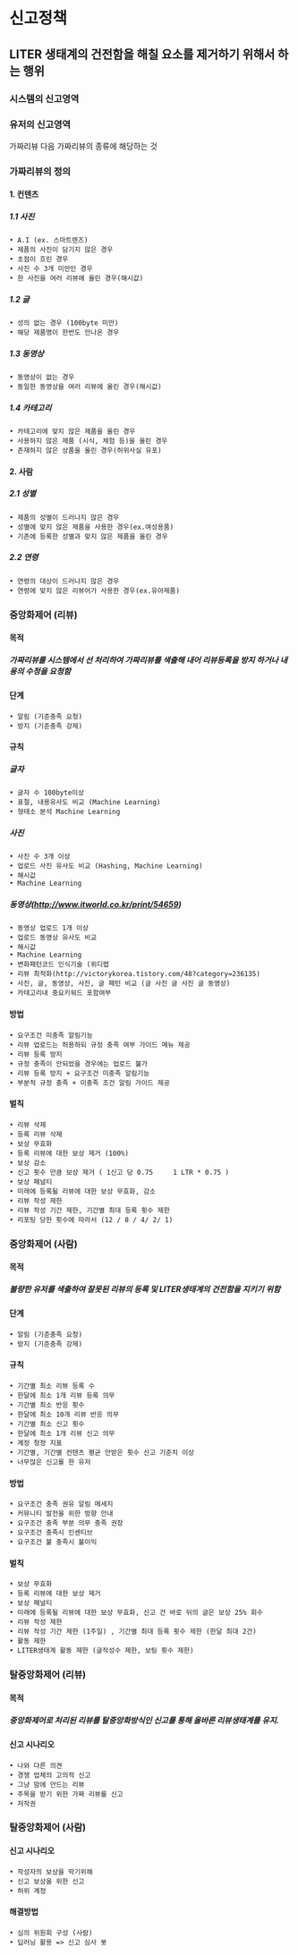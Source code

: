 # 신고정책


## LITER 생태계의 건전함을 해칠 요소를 제거하기 위해서 하는 행위

### 시스템의 신고영역
### 유저의 신고영역

가짜리뷰
다음 가짜리뷰의 종류에 해당하는 것


### 가짜리뷰의 정의

#### 1. 컨텐츠
 
##### 1.1 사진
	• A.I (ex. 스마트렌즈)
	• 제품의 사진이 담기지 않은 경우
	• 초점이 흐린 경우
	• 사진 수 3개 미만인 경우
	• 한 사진을 여러 리뷰에 올린 경우(해시값)
    
##### 1.2 글
	• 성의 없는 경우 (100byte 미만)
	• 해당 제품명이 한번도 안나온 경우
    
##### 1.3 동영상
	• 동영상이 없는 경우
	• 동일한 동영상을 여러 리뷰에 올린 경우(해시값)
    
##### 1.4 카테고리
	• 카테고리에 맞지 않은 제품을 올린 경우
	• 사용하지 않은 제품 (시식, 체험 등)을 올린 경우
	• 존재하지 않은 상품을 올린 경우(허위사실 유포)

#### 2. 사람
##### 2.1 성별
	• 제품의 성별이 드러나지 않은 경우
	• 성별에 맞지 않은 제품을 사용한 경우(ex.여성용품)
	• 기존에 등록한 성별과 맞지 않은 제품을 올린 경우

##### 2.2 연령
	• 연령의 대상이 드러나지 않은 경우
	• 연령에 맞지 않은 리뷰어가 사용한 경우(ex.유아제품)

### 중앙화제어 (리뷰)

#### 목적
##### 가짜리뷰를 시스템에서 선 처리하여 가짜리뷰를 색출해 내어 리뷰등록을 방지 하거나 내용의 수정을 요청함

#### 단계
	• 알림 (기준충족 요청)
	• 방지 (기준충족 강제) 

#### 규칙
##### 글자 
	• 글자 수 100byte이상
	• 표절, 내용유사도 비교 (Machine Learning)
	• 형태소 분석 Machine Learning 
##### 사진 
	• 사진 수 3개 이상
	• 업로드 사진 유사도 비교 (Hashing, Machine Learning)
	• 해시값
	• Machine Learning
##### 동영상(http://www.itworld.co.kr/print/54659)
	• 동영상 업로드 1개 이상
	• 업로드 동영상 유사도 비교
	• 해시값
	• Machine Learning
	• 변화패턴코드 인식기술 (위디랩
	• 리뷰 최적화(http://victorykorea.tistory.com/48?category=236135)
	• 사진, 글, 동영상, 사진, 글 패턴 비교 (글 사진 글 사진 글 동영상)
	• 카테고리내 중요키워드 포함여부

#### 방법
	• 요구조건 미충족 알림기능
	• 리뷰 업로드는 허용하되 규정 충족 여부 가이드 메뉴 제공
	• 리뷰 등록 방지
	• 규정 충족이 안되었을 경우에는 업로드 불가
	• 리뷰 등록 방지 + 요구조건 미충족 알림기능
	• 부분적 규정 충족 + 미충족 조건 알림 가이드 제공

#### 벌칙
	• 리뷰 삭제
	• 등록 리뷰 삭제
	• 보상 무효화
	• 등록 리뷰에 대한 보상 제거 (100%)
	• 보상 감소
	• 신고 횟수 만큼 보상 제거 ( 1신고 당 0.75     1 LTR * 0.75 )
	• 보상 페널티
	• 미래에 등록될 리뷰에 대한 보상 무효화, 감소
	• 리뷰 작성 제한
	• 리뷰 작성 기간 제한, 기간별 최대 등록 횟수 제한 
	• 리포팅 당한 횟수에 따라서 (12 / 8 / 4/ 2/ 1)


### 중앙화제어 (사람)
#### 목적
##### 불량한 유저를 색출하여 잘못된 리뷰의 등록 및 LITER생태계의 건전함을 지키기 위함

#### 단계
	• 알림 (기준충족 요청)
	• 방지 (기준충족 강제) 

#### 규칙
	• 기간별 최소 리뷰 등록 수 
	• 한달에 최소 1개 리뷰 등록 의무 
	• 기간별 최소 반응 횟수
	• 한달에 최소 10개 리뷰 반응 의무
	• 기간별 최소 신고 횟수
	• 한달에 최소 1개 리뷰 신고 의무
	• 계정 청정 지표
	• 기간별, 기간별 컨텐츠 평균 안받은 횟수 신고 기준치 이상
	• 너무많은 신고를 한 유저

#### 방법
	• 요구조건 충족 권유 알림 메세지
	• 커뮤니티 발전을 위한 방향 안내
	• 요구조건 충족 부분 의무 충족 권장
	• 요구조건 충족시 인센티브
	• 요구조건 불 충족시 불이익

#### 벌칙
	• 보상 무효화
	• 등록 리뷰에 대한 보상 제거
	• 보상 페널티
	• 미래에 등록될 리뷰에 대한 보상 무효화, 신고 건 바로 뒤의 글은 보상 25% 회수
	• 리뷰 작성 제한
	• 리뷰 작성 기간 제한 (1주일) , 기간별 최대 등록 횟수 제한 (한달 최대 2건)
	• 활동 제한
	• LITER생태계 활동 제한 (글작성수 제한, 보팅 횟수 제한)

### 탈중앙화제어 (리뷰)

#### 목적
##### 중앙화제어로 처리된 리뷰를 탈중앙화방식인 신고를 통해 올바른 리뷰생태계를 유지.

#### 신고 시나리오 
	• 나와 다른 의견 
	• 경쟁 업체의 고의적 신고
	• 그냥 맘에 안드는 리뷰
	• 주목을 받기 위한 가짜 리뷰를 신고 
	• 저작권


### 탈중앙화제어 (사람)

#### 신고 시나리오
	• 작성자의 보상을 막기위해
	• 신고 보상을 위한 신고
	• 허위 계정

#### 해결방법
	• 심의 위원회 구성 (사람)
	• 딥러닝 활용 => 신고 심사 봇 

